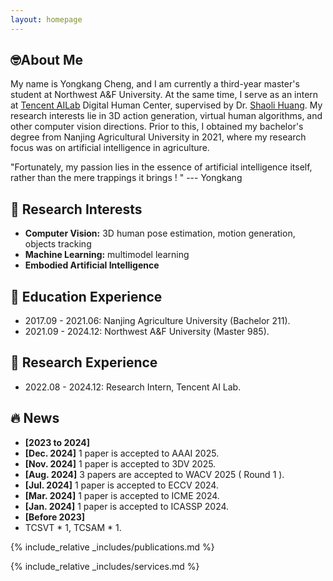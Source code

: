 ```yaml
---
layout: homepage
---
```


## 🤓About Me

My name is Yongkang Cheng, and I am currently a third-year master's student at Northwest A&F University. At the same time, I serve as an intern at [Tencent AILab](https://ai.tencent.com/) Digital Human Center, supervised by Dr. [Shaoli Huang](https://scholar.google.com/citations?user=o31BPFsAAAAJ). My research interests lie in 3D action generation, virtual human algorithms, and other computer vision directions. Prior to this, I obtained my bachelor's degree from Nanjing Agricultural University in 2021, where my research focus was on artificial intelligence in agriculture.

"Fortunately, my passion lies in the essence of artificial intelligence itself, rather than the mere trappings it brings ! "           --- Yongkang

## 🎉 Research Interests
- **Computer Vision:** 3D human pose estimation, motion generation, objects tracking
- **Machine Learning:** multimodel learning
- **Embodied Artificial Intelligence**

## 👣 Education Experience
- 2017.09 - 2021.06: Nanjing Agriculture University (Bachelor 211).
- 2021.09 - 2024.12: Northwest A&F University (Master 985).

 
## 👣 Research Experience
- 2022.08 - 2024.12: Research Intern, Tencent AI Lab.

## 🔥 News
- **[2023 to 2024]**
- **[Dec. 2024]** 1 paper is accepted to AAAI 2025. 
- **[Nov. 2024]** 1 paper is accepted to 3DV 2025.
- **[Aug. 2024]** 3 papers are accepted to WACV 2025 ( Round 1 ).
- **[Jul. 2024]** 1 paper is accepted to ECCV 2024.
- **[Mar. 2024]** 1 paper is accepted to ICME 2024.
- **[Jan. 2024]** 1 paper is accepted to ICASSP 2024.
- **[Before 2023]**
- TCSVT * 1, TCSAM * 1.




{% include_relative _includes/publications.md %}

{% include_relative _includes/services.md %}
<center>
<script type="text/javascript" id="clstr_globe" src="//clustrmaps.com/globe.js?d=iuSJ1VKqKr8as2njQGszJOuhLq_EQuzo7ngDdC_UVt4"></script>
</center>
